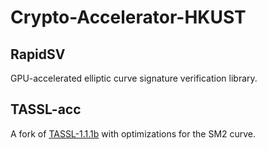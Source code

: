 # Crypto-Accelerator-HKUST

## RapidSV

GPU-accelerated elliptic curve signature verification library.

## TASSL-acc

A fork of [TASSL-1.1.1b](https://github.com/jntass/TASSL-1.1.1b) with optimizations for the SM2 curve.
